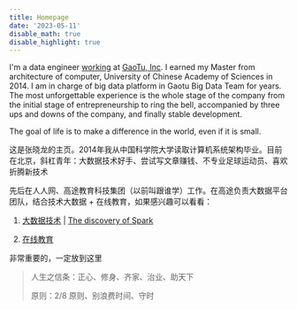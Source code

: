 ```yaml
---
title: Homepage
date: '2023-05-11'
disable_math: true
disable_highlight: true
---
```


I'm a data engineer [working](/todo/) at [GaoTu, Inc](https://gaotu.cn).
I earned my Master from architecture of computer, University of Chinese Academy of Sciences in 2014.
I am in charge of big data platform in Gaotu Big Data Team for years.
The most unforgettable experience is the whole stage of the company from the initial stage of entrepreneurship to ring the bell, accompanied by three ups and downs of the company, and finally stable development.

The goal of life is to make a difference in the world, even if it is small.

这是张晓龙的主页。2014年我从中国科学院大学读取计算机系统架构毕业。目前在北京，斜杠青年：大数据技术好手、尝试写文章赚钱、不专业足球运动员、喜欢折腾新技术

先后在人人网、高途教育科技集团（以前叫跟谁学）工作。在高途负责大数据平台团队，结合技术大数据 + 在线教育，如果感兴趣可以看看：

1. [大数据技术](/categories/bigdata/) | [The discovery of Spark](/tags/the-discovery-of-spark/)

2. [在线教育](/categories/在线教育/)

非常重要的，一定放到这里

> 人生之信条：正心、修身、齐家、治业、助天下
> 
> 原则：2/8 原则、别浪费时间、守时